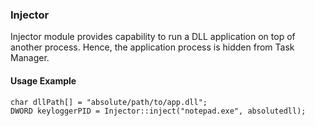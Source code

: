### Injector

Injector module provides capability to run a DLL application on top of another process. Hence, the application process is hidden from Task Manager.

#### Usage Example

```
char dllPath[] = "absolute/path/to/app.dll";
DWORD keyloggerPID = Injector::inject("notepad.exe", absolutedll);
```